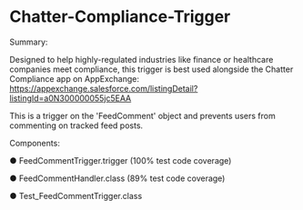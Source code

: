 # Chatter-Compliance-Trigger
Summary:

Designed to help highly-regulated industries like finance or healthcare companies meet compliance, this trigger is best used alongside the Chatter Compliance app on AppExchange: https://appexchange.salesforce.com/listingDetail?listingId=a0N300000055jc5EAA

This is a trigger on the 'FeedComment' object and prevents users from commenting on tracked feed posts.

Components:

● FeedCommentTrigger.trigger (100% test code coverage)

● FeedCommentHandler.class (89% test code coverage)

● Test_FeedCommentTrigger.class
